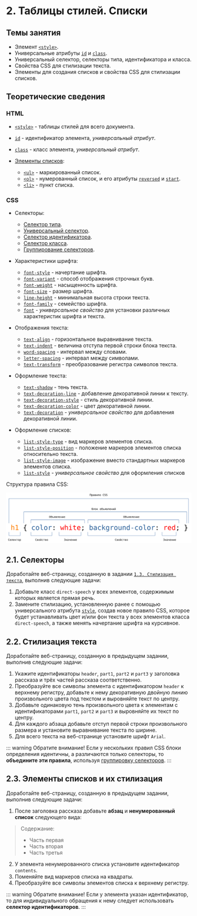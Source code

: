 # 2. Таблицы стилей. Списки

## Темы занятия

- Элемент [`<style>`](https://webref.ru/html/style).
- Универсальные атрибуты [`id`](https://webref.ru/html/attr/id) и
[`class`](https://webref.ru/html/attr/class).
- Универсальный селектор, cелекторы типа, идентификатора и класса.
- Свойства CSS для стилизации текста.
- Элементы для создания списков и свойства CSS для стилизации списков.

## Теоретические сведения

### HTML

- [`<style>`](https://webref.ru/html/style) - таблицы стилей для всего 
документа.
- [`id`](https://webref.ru/html/attr/id) - идентификатор элемента,
_универсальный атрибут_.
- [`class`](https://webref.ru/html/attr/class) - класс элемента,
_универсальный атрибут_.

- [Элементы списков](https://metanit.com/web/html5/2.5.php):

  - [`<ul>`](https://webref.ru/html/ul) - маркированный список.
  - [`<ol>`](https://webref.ru/html/ol) - нумерованный список, и его атрибуты 
  [`reversed`](https://webref.ru/html/ol/reversed) и
  [`start`](https://webref.ru/html/ol/start).
  - [`<li>`](https://webref.ru/html/li) - пункт списка.

### CSS

- Селекторы:

  - [Селектор типа](https://webref.ru/css/selector/tag).
  - [Универсальный селектор](https://webref.ru/css/selector/universal).
  - [Селектор идентификатора](https://webref.ru/css/selector/id).
  - [Селектор класса](https://webref.ru/css/selector/class).
  - [Группирование селекторов](http://htmlbook.ru/samcss/gruppirovanie). 

- Характеристики шрифта:

  - [`font-style`](https://webref.ru/css/font-style) - начертание шрифта.
  - [`font-variant`](https://webref.ru/css/font-variant) - способ отображения
  строчных букв.
  - [`font-weight`](https://webref.ru/css/font-weight) - насыщенность шрифта.
  - [`font-size`](https://webref.ru/css/font-size) - размер шрифта.
  - [`line-height`](https://webref.ru/css/line-height) - минимальная высота 
  строки текста.
  - [`font-family`](https://webref.ru/css/font-family) - семейство шрифта.
  - [`font`](https://webref.ru/css/font) - _универсальное свойство_ для 
  установки различных характеристик шрифта и текста.

- Отображения текста:

  - [`text-align`](https://webref.ru/css/text-align) - горизонтальное 
  выравнивание текста.
  - [`text-indent`](https://webref.ru/css/text-indent) - величина отступа 
  первой строки блока текста.
  - [`word-spacing`](https://webref.ru/css/word-spacing) - интервал между 
  словами.
  - [`letter-spacing`](https://webref.ru/css/letter-spacing) - интервал между
  символами.
  - [`text-transform`](https://webref.ru/css/text-transform) - преобразование
  регистра символов текста.

- Оформление текста:

  - [`text-shadow`](https://webref.ru/css/text-shadow) - тень текста.
  - [`text-decoration-line`](https://webref.ru/css/text-decoration-line) - 
  добавление декоративной линии к тексту.
  - [`text-decoration-style`](https://webref.ru/css/text-decoration-style) -
  стиль декоративной линии.
  - [`text-decoration-color`](https://webref.ru/css/text-decoration-color) -
  цвет декоративной линии.
  - [`text-decoration`](https://webref.ru/css/text-decoration) - 
  _универсальное свойство_ для добавления декоративной линии.

- Оформление списков:

  - [`list-style-type`](https://webref.ru/css/list-style-type) - вид маркеров
  элементов списка.
  - [`list-style-position`](https://webref.ru/css/list-style-position) -
  положение маркеров элементов списка относительно текста.
  - [`list-style-image`](https://webref.ru/css/list-style-image) - 
  изображение вместо стандартных маркеров элементов списка.
  - [`list-style`](https://webref.ru/css/list-style) - _универсальное 
  свойство_ для оформления списков

Cтруктура правила CSS:

![Cтруктура правила CSS](./assets/css_ruleset.svg)

## 2.1. Селекторы

Доработайте веб-страницу, созданную в задании
[`1.3. Стилизация текста`](/practice/01/#_1-3-стиnизация-текста), выполнив 
 следующие задачи:

1. Добавьте класс `direct-speech` у всех элементов, содержимым которых 
является прямая речь.
2. Замените стилизацию, установленную ранее с помощью универсального 
атрибута [`style`](https://webref.ru/html/attr/style), создав новое правило 
CSS, которое будет устанавливать цвет и/или фон текста у всех элементов 
класса `direct-speech`, а также менять начертание шрифта на курсивное.

## 2.2. Стилизация текста

Доработайте веб-страницу, созданную в предыдущем задании, выполнив следующие
задачи:

1. Укажите идентификаторы `header`, `part1`, `part2` и `part3` у заголовка 
рассказа и трёх частей рассказа соответственно.
2. Преобразуйте все символы элемента с идентификатором `header` к верхнему 
регистру, добавьте к нему декоративную двойную линию произвольного цвета под
текстом и выровняйте текст по центру.
3. Добавьте одинаковую тень произвольного цвета к элементам с 
идентификаторами `part1`, `part2` и `part3` и выровняйте их текст по центру.
4. Для каждого абзаца добавьте отступ первой строки произвольного размера и 
установите выравнивание текста по ширине.
5. Для всего текста на веб-странице установите шрифт `Arial`.

::: warning Обратите внимание!
Если у нескольких правил CSS блоки определения идентичны, а различаются 
только селекторы, то **объедините эти правила**, используя [группировку 
селекторов](http://htmlbook.ru/samcss/gruppirovanie).
:::

## 2.3. Элементы списков и их стилизация

Доработайте веб-страницу, созданную в предыдущем задании, выполнив следующие
задачи:

1. После заголовка рассказа добавьте **абзац** и **ненумерованный список** 
следующего вида:

> Содержание:
>
> - Часть первая
> - Часть вторая
> - Часть третья

2. У элемента ненумерованного списка установите идентификатор `contents`.
3. Поменяйте вид маркеров списка на квадраты.
4. Преобразуйте все символы элементов списка к верхнему регистру.

::: warning Обратите внимание!
Если у элемента указан идентификатор, то для индивидуального обращения к 
нему следует использовать **селектор идентификаторов**.
:::
  
<script-button/>

<disqus-comments
  page-uuid="cf29a6d2-adbf-4612-a5f4-646a9fc03944"
  page-title="2. Таблицы стилей. Списки | Практические занятия"/>